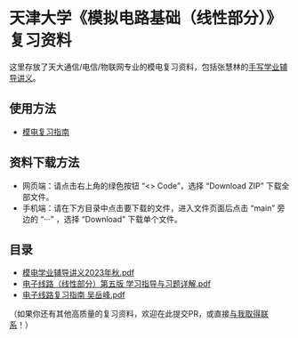 # 天津大学《模拟电路基础（线性部分）》复习资料
这里存放了天大通信/电信/物联网专业的模电复习资料，包括张慧林的[手写学业辅导讲义](./电子线路（线性部分）第五版%20学习指导与习题详解.pdf)。

## 使用方法
- [模电复习指南](https://fanningzhang.tech/电子线路线性部分天津大学模电复习指南)

## 资料下载方法
- 网页端：请点击右上角的绿色按钮 “<> Code”，选择 “Download ZIP” 下载全部文件。
- 手机端：请在下方目录中点击要下载的文件，进入文件页面后点击 “main” 旁边的 “···” ，选择 “Download” 下载单个文件。

## 目录
- [模电学业辅导讲义2023年秋.pdf]()
- [电子线路（线性部分）第五版 学习指导与习题详解.pdf](./电子线路（线性部分）第五版%20学习指导与习题详解.pdf)
- [电子线路复习指南 吴岳峰.pdf](./电子线路复习指南%吴岳峰.pdf)

（如果你还有其他高质量的复习资料，欢迎在此提交PR，或直接[与我取得联系](https://fanningzhang.tech/contact)！）